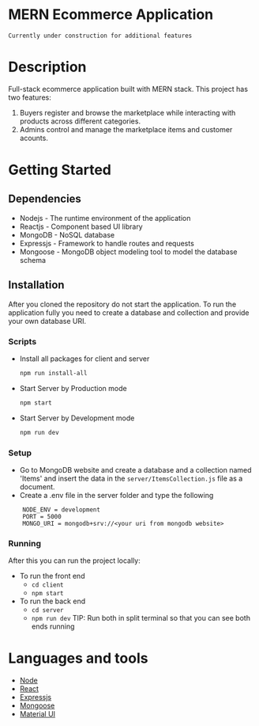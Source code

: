 # MERN Ecommerce Application

<code>Currently under construction for additional features</code>

# Description

Full-stack ecommerce application built with MERN stack. This project has two features:

1. Buyers register and browse the marketplace while interacting with products across different categories.
2. Admins control and manage the marketplace items and customer acounts.

# Getting Started

## Dependencies

- Nodejs - The runtime environment of the application
- Reactjs - Component based UI library
- MongoDB - NoSQL database
- Expressjs - Framework to handle routes and requests
- Mongoose - MongoDB object modeling tool to model the database schema

## Installation

After you cloned the repository do not start the application. To run the application fully you need to create a database and collection and provide your own database URI.

### Scripts

- Install all packages for client and server

  ```bash
  npm run install-all
  ```
- Start Server by Production mode
  
  ```bash
  npm start
  ```
- Start Server by Development mode

  ```bash
  npm run dev
  ```

### Setup

- Go to MongoDB website and create a database and a collection named 'Items' and insert the data in the <code>server/ItemsCollection.js</code> file as a document.
- Create a .env file in the server folder and type the following

```
    NODE_ENV = development
    PORT = 5000
    MONGO_URI = mongodb+srv://<your uri from mongodb website>
```

### Running

After this you can run the project locally:

- To run the front end
  - <code>cd client</code>
  - <code>npm start</code>
- To run the back end
  - <code>cd server</code>
  - <code>npm run dev</code>
    TIP: Run both in split terminal so that you can see both ends running

# Languages and tools

- [Node](https://nodejs.org)
- [React](https://reactjs.org/)
- [Expressjs](https://expressjs.com)
- [Mongoose](https://mongoosejs.com)
- [Material UI](https://mui.com/)
